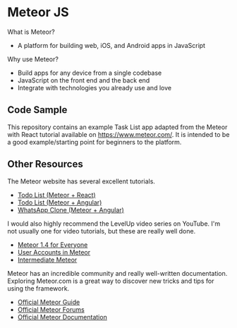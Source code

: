 # Meteor JS

What is Meteor?
- A platform for building web, iOS, and Android apps in JavaScript

Why use Meteor?
- Build apps for any device from a single codebase
- JavaScript on the front end and the back end
- Integrate with technologies you already use and love

## Code Sample
This repository contains an example Task List app adapted from the Meteor with React tutorial available on https://www.meteor.com/. 
It is intended to be a good example/starting point for beginners to the platform.

## Other Resources
The Meteor website has several excellent tutorials.
* [Todo List (Meteor + React)](https://www.meteor.com/tutorials/react/creating-an-app)
* [Todo List (Meteor + Angular)](https://www.meteor.com/tutorials/angular/creating-an-app)
* [WhatsApp Clone (Meteor + Angular)](https://www.youtube.com/watch?v=BI8IslJHSag&list=PLLnpHn493BHFYZUSK62aVycgcAouqBt7V)

I would also highly recommend the LevelUp video series on YouTube. I'm not usually one for video tutorials, but these are really well done.
* [Meteor 1.4 for Everyone](https://www.youtube.com/playlist?list=PLLnpHn493BHGaNQgSl1lppoNrpjlr24z5)
* [User Accounts in Meteor](https://www.youtube.com/playlist?list=PLLnpHn493BHFMTabI7UK28e0e_CwoiYv6)
* [Intermediate Meteor](https://www.youtube.com/playlist?list=PLLnpHn493BHFYZUSK62aVycgcAouqBt7V)

Meteor has an incredible community and really well-written documentation. Exploring Meteor.com is a great way to discover new tricks and tips for using the framework.

* [Official Meteor Guide](https://guide.meteor.com)
* [Official Meteor Forums](https://forums.meteor.com/)
* [Official Meteor Documentation](http://docs.meteor.com/#/full/)

